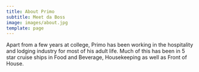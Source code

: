 ```yaml
---
title: About Primo
subtitle: Meet da Boss
image: images/about.jpg
template: page
---
```

Apart from a few years at college, Primo has been working in the hospitality and lodging industry for most of his adult life. Much of this has been in 5 star cruise ships in Food and Beverage, Housekeeping as well as Front of House.